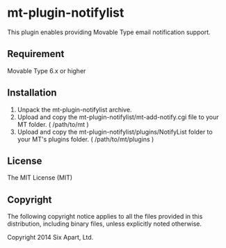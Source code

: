 mt-plugin-notifylist
====================
This plugin enables providing Movable Type email notification support.

## Requirement
Movable Type 6.x or higher

## Installation
1. Unpack the mt-plugin-notifylist archive.
2. Upload and copy the mt-plugin-notifylist/mt-add-notify.cgi file to your MT folder. ( /path/to/mt )
3. Upload and copy the mt-plugin-notifylist/plugins/NotifyList folder to your MT's plugins folder. ( /path/to/mt/plugins )

## License
The MIT License (MIT)

## Copyright
The following copyright notice applies to all the files provided in this distribution, including binary files, unless explicitly noted otherwise.

Copyright 2014 Six Apart, Ltd.
